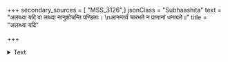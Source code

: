 +++
secondary_sources = [ "MSS_3126",]
jsonClass = "Subhaashita"
text = "अलब्ध्वा यदि वा लब्ध्वा नानुशोचन्ति पण्डिताः।  \nआनन्तर्यं चारभते न प्राणानां धनायते॥"
title = "अलब्ध्वा यदि"

+++

<details><summary>Text</summary>

अलब्ध्वा यदि वा लब्ध्वा नानुशोचन्ति पण्डिताः।  
आनन्तर्यं चारभते न प्राणानां धनायते॥
</details>
